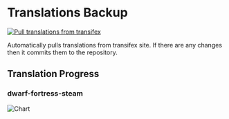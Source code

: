 # Translations Backup

[![Pull translations from transifex](https://github.com/dfint/translations-backup/actions/workflows/pull-translations.yml/badge.svg)](https://github.com/dfint/translations-backup/actions/workflows/pull-translations.yml)

Automatically pulls translations from transifex site. If there are any changes then it commits them to the repository.

## Translation Progress

### dwarf-fortress-steam

![Chart](https://quickchart.io/chart/render/sf-c7a8e6c5-dce2-4277-92fc-d71c5b9c14e9)
<!--
### dwarf-fortress

![Chart](https://quickchart.io/chart/render/sf-a59dbb77-62e0-4a8a-a229-a10341e946ef)
-->